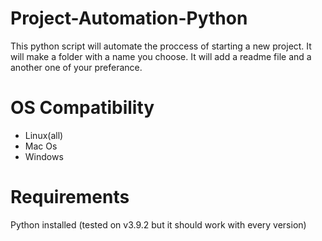 # Project-Automation-Python
This python script will automate the proccess of starting a new project. It will make a folder with a name you choose. It will add a readme file and a another one of your preferance.

# OS Compatibility
* Linux(all)
* Mac Os
* Windows

# Requirements
Python installed
(tested on v3.9.2 but it should work with every version)
